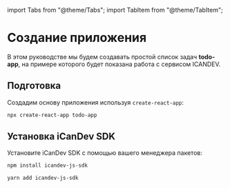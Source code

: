 import Tabs from "@theme/Tabs";
import TabItem from "@theme/TabItem";


# Создание приложения

В этом руководстве мы будем создавать простой список задач **todo-app**, на примере которого будет показана работа с сервисом ICANDEV.

## Подготовка

Создадим основу приложения используя `create-react-app`:

```sh
npx create-react-app todo-app
```

## Установка iCanDev SDK

Установите iCanDev SDK с помощью вашего менеджера пакетов:


<Tabs>
<TabItem value="npm">


```sh
npm install icandev-js-sdk
```


</TabItem>
<TabItem value="yarn">

```sh
yarn add icandev-js-sdk
```

</TabItem>
</Tabs>